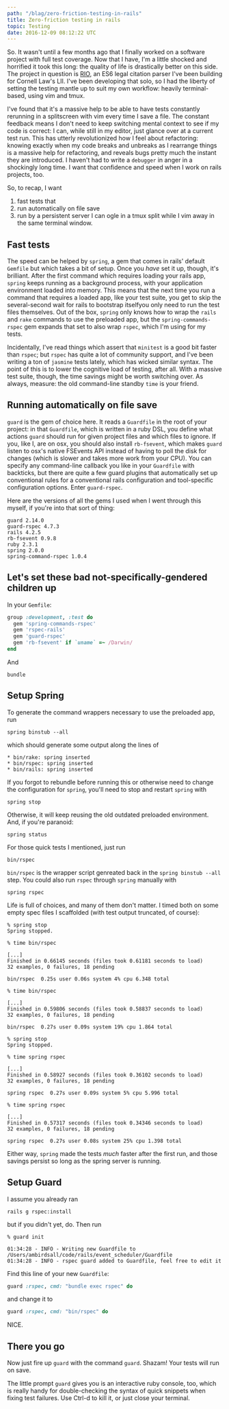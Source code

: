 ```yaml
---
path: "/blag/zero-friction-testing-in-rails"
title: Zero-friction testing in rails
topic: Testing
date: 2016-12-09 08:12:22 UTC
---
```


So. It wasn't until a few months ago that I finally worked on a software
project with full test coverage. Now that I have, I'm a little shocked and
horrified it took this long: the quality of life is drastically better on
this side. The project in question is [RIO](https://law.cornell.edu/rio), an
ES6 legal citation parser I've been building for Cornell Law's LII. I've been
developing that solo, so I had the liberty of setting the testing mantle up to
suit my own workflow: heavily terminal-based, using vim and tmux.

I've found that it's a massive help to be able to have tests constantly
rerunning in a splitscreen with vim every time I save a file. The constant
feedback means I don't need to keep switching mental context to see if my code
is correct: I can, while still in my editor, just glance over at a current test
run. This has utterly revolutionized how I feel about refactoring: knowing
exactly when my code breaks and unbreaks as I rearrange things is a massive
help for refactoring, and reveals bugs pretty much the instant they are
introduced. I haven't had to write a `debugger` in anger in a shockingly long
time. I want that confidence and speed when I work on rails projects, too.

So, to recap, I want

1. fast tests that
1. run automatically on file save
1. run by a persistent server I can ogle in a tmux split while I vim away in
the same terminal window.

## Fast tests
The speed can be helped by `spring`, a gem that comes in rails' default
`Gemfile` but which takes a bit of setup. Once you *have* set it up, though,
it's brilliant. After the first command which requires loading your rails app,
`spring` keeps running as a background process, with your application
environment loaded into memory. This means that the next time you run a command
that requires a loaded app, like your test suite, you get to skip the
several-second wait for rails to bootstrap itself­you only need to run
the test files themselves. Out of the box, `spring` only knows how to wrap the
`rails` and `rake` commands to use the preloaded app, but the
`spring-commands-rspec` gem expands that set to also wrap `rspec`, which I'm
using for my tests.

Incidentally, I've read things which assert that `minitest` is a good bit
faster than `rspec`; but `rspec` has quite a lot of community support, and I've
been writing a ton of `jasmine` tests lately, which has wicked similar syntax.
The point of this is to lower the cognitive load of testing, after all. With a
massive test suite, though, the time savings might be worth switching over. As
always, measure: the old command-line standby `time` is your friend.

## Running automatically on file save
`guard` is the gem of choice here. It reads a `Guardfile` in the root of your
project: in that `Guardfile`, which is written in a ruby DSL, you define what
actions `guard` should run for given project files and which files to ignore.
If you, like I, are on osx, you should also install `rb-fsevent`, which makes
`guard` listen to osx's native FSEvents API instead of having to poll the disk
for changes (which is slower and takes more work from your CPU). You can
specify any command-line callback you like in your `Guardfile` with backticks,
but there are quite a few guard plugins that automatically set up conventional
rules for a conventional rails configuration and tool-specific configuration
options. Enter `guard-rspec`.

Here are the versions of all the gems I used when I went through this myself,
if you're into that sort of thing:

```
guard 2.14.0
guard-rspec 4.7.3
rails 4.2.5
rb-fsevent 0.9.8
ruby 2.3.1
spring 2.0.0
spring-command-rspec 1.0.4
```

## Let's set these bad not-specifically-gendered children up

In your `Gemfile`:

```ruby
group :development, :test do
  gem 'spring-commands-rspec'
  gem 'rspec-rails'
  gem 'guard-rspec'
  gem 'rb-fsevent' if `uname` =~ /Darwin/
end
```

And

```shell
bundle
```

## Setup Spring

To generate the command wrappers necessary to use the preloaded app, run

```shell
spring binstub --all
```

which should generate some output along the lines of

```shell
* bin/rake: spring inserted
* bin/rspec: spring inserted
* bin/rails: spring inserted
```

If you forgot to rebundle before running this or otherwise need to change the
configuration for `spring`, you'll need to stop and restart `spring` with

```shell
spring stop
```

Otherwise, it will keep reusing the old outdated preloaded environment. And, if you're paranoid:

```shell
spring status
```

For those quick tests I mentioned, just run

```shell
bin/rspec
```

`bin/rspec` is the wrapper script genreated back in the `spring binstub --all`
step. You could also run `rspec` through `spring` manually with

```shell
spring rspec
```

Life is full of choices, and many of them don't matter. I timed both on some
empty spec files I scaffolded (with test output truncated, of course):

```shell
% spring stop
Spring stopped.

% time bin/rspec

[...]
Finished in 0.66145 seconds (files took 0.61181 seconds to load)
32 examples, 0 failures, 18 pending

bin/rspec  0.25s user 0.06s system 4% cpu 6.348 total

% time bin/rspec

[...]
Finished in 0.59806 seconds (files took 0.58837 seconds to load)
32 examples, 0 failures, 18 pending

bin/rspec  0.27s user 0.09s system 19% cpu 1.864 total

% spring stop
Spring stopped.

% time spring rspec

[...]
Finished in 0.58927 seconds (files took 0.36102 seconds to load)
32 examples, 0 failures, 18 pending

spring rspec  0.27s user 0.09s system 5% cpu 5.996 total

% time spring rspec

[...]
Finished in 0.57317 seconds (files took 0.34346 seconds to load)
32 examples, 0 failures, 18 pending

spring rspec  0.27s user 0.08s system 25% cpu 1.398 total
```

Either way, `spring` made the tests *much* faster after the first run, and
those savings persist so long as the spring server is running.

## Setup Guard

I assume you already ran

```shell
rails g rspec:install
```

but if you didn't yet, do. Then run

```shell
% guard init

01:34:28 - INFO - Writing new Guardfile to /Users/ambirdsall/code/rails/event_scheduler/Guardfile
01:34:28 - INFO - rspec guard added to Guardfile, feel free to edit it
```

Find this line of your new `Guardfile`:

```ruby
guard :rspec, cmd: "bundle exec rspec" do
```

and change it to

```ruby
guard :rspec, cmd: "bin/rspec" do
```

NICE.

## There you go

Now just fire up `guard` with the command `guard`. Shazam! Your tests will run on save.

The little prompt `guard` gives you is an interactive ruby console, too, which
is really handy for double-checking the syntax of quick snippets when fixing
test failures. Use Ctrl-d to kill it, or just close your terminal.
